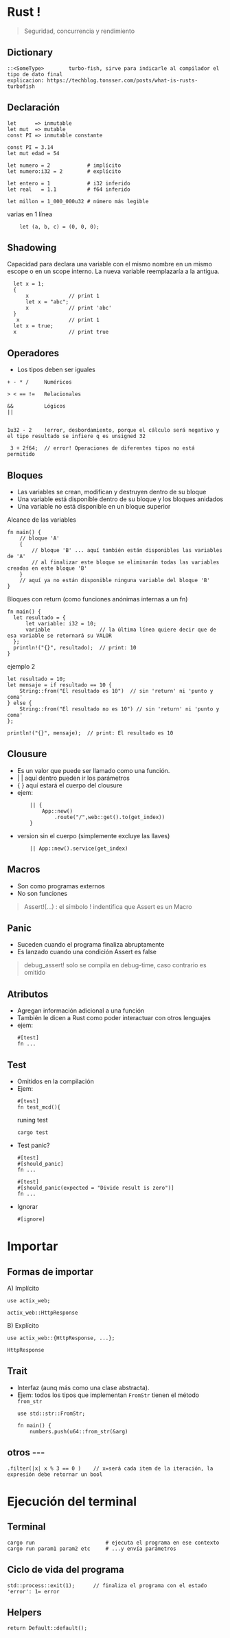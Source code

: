 # Rust !
> Seguridad, concurrencia y rendimiento

## Dictionary
```
::<SomeType>        turbo-fish, sirve para indicarle al compilador el tipo de dato final
explicacion: https://techblog.tonsser.com/posts/what-is-rusts-turbofish
```

## Declaración
```
let      => inmutable
let mut  => mutable
const PI => inmutable constante

const PI = 3.14
let mut edad = 54

```

```
let numero = 2            # implícito
let numero:i32 = 2        # explícito

let entero = 1            # i32 inferido
let real   = 1.1          # f64 inferido

let millon = 1_000_000u32 # número más legible

```
varias en 1 línea
```
    let (a, b, c) = (0, 0, 0);
```

## Shadowing
Capacidad para declara una variable con el mismo nombre en un mismo escope o en un scope interno. La nueva variable reemplazaría a la antigua.
```
  let x = 1;
  {
      x             // print 1
      let x = "abc"; 
      x             // print 'abc'
  }
   x                // print 1
  let x = true;
  x                 // print true
```


## Operadores
- Los tipos deben ser iguales
```
+ - * /     Numéricos

> < == !=   Relacionales

&&          Lógicos
||


1u32 - 2    !error, desbordamiento, porque el cálculo será negativo y el tipo resultado se infiere q es unsigned 32
```
```
 3 + 2f64;  // error! Operaciones de diferentes tipos no está permitido
```

## Bloques
- Las variables se crean, modifican y destruyen dentro de su bloque
- Una variable está disponible dentro de su bloque y los bloques anidados
- Una variable no está disponible en un bloque superior

Alcance de las variables
```
fn main() {
    // bloque 'A'
    {
        // bloque 'B' ... aquí también están disponibles las variables de 'A'
        // al finalizar este bloque se eliminarán todas las variables creadas en este bloque 'B'
    }
    // aquí ya no están disponible ninguna variable del bloque 'B'
}
```
Bloques con return (como funciones anónimas internas a un fn)
```
fn main() {
  let resultado = {
      let variable: i32 = 10;
      variable                // la última línea quiere decir que de esa variable se retornará su VALOR
  };
  println!("{}", resultado);  // print: 10
}
```
ejemplo 2
```
let resultado = 10;
let mensaje = if resultado == 10 {
    String::from("El resultado es 10")  // sin 'return' ni 'punto y coma'
} else {
    String::from("El resultado no es 10") // sin 'return' ni 'punto y coma'
};

println!("{}", mensaje);  // print: El resultado es 10
```
## Clousure
- Es un valor que puede ser llamado como una función. 
- | | aquí dentro pueden ir los parámetros
- { } aquí estará el cuerpo del clousure
- ejem:
    ```
        || {                                   
            App::new()
                .route("/",web::get().to(get_index))
        } 
    ```
- version sin el cuerpo (simplemente excluye las llaves)
    ```
        || App::new().service(get_index)
    ```

## Macros
- Son como programas externos
- No son funciones
> Assert!(...) : el símbolo ! indentifica que Assert es un Macro

## Panic
- Suceden cuando el programa finaliza abruptamente
- Es lanzado cuando una condición Assert es false


> debug_assert! solo se compila en debug-time, caso contrario es omitido

## Atributos
- Agregan información adicional a una función
- También le dicen a Rust como poder interactuar con otros lenguajes
- ejem:
    ```
    #[test]
    fn ...
    ```

## Test
- Omitidos en la compilación
- Ejem:
    ```
    #[test]
    fn test_mcd(){
    ```
    runing test
    ```
    cargo test
    ```
- Test panic?
    ```
    #[test]
    #[should_panic]
    fn ...

    #[test]
    #[should_panic(expected = "Divide result is zero")]
    fn ...
    ```
- Ignorar
    ```
    #[ignore]
    ```
# Importar

## Formas de importar
A) Implícito
```
use actix_web;

actix_web::HttpResponse
```
B) Explícito
```
use actix_web::{HttpResponse, ...};

HttpResponse
```
## Trait
- Interfaz (aunq más como una clase abstracta).
- Ejem: todos los tipos que implementan `FromStr` tienen el método `from_str`
    ```
    use std::str::FromStr;

    fn main() {
        numbers.push(u64::from_str(&arg)
    ```

## otros ---

```
.filter(|x| x % 3 == 0 )    // x=será cada item de la iteración, la expresión debe retornar un bool
```

# Ejecución del terminal

## Terminal
```
cargo run                       # ejecuta el programa en ese contexto 
cargo run param1 param2 etc     # ...y envía parámetros
```
## Ciclo de vida del programa
```
std::process::exit(1);      // finaliza el programa con el estado 'error': 1= error
```

## Helpers
```
return Default::default();
```
